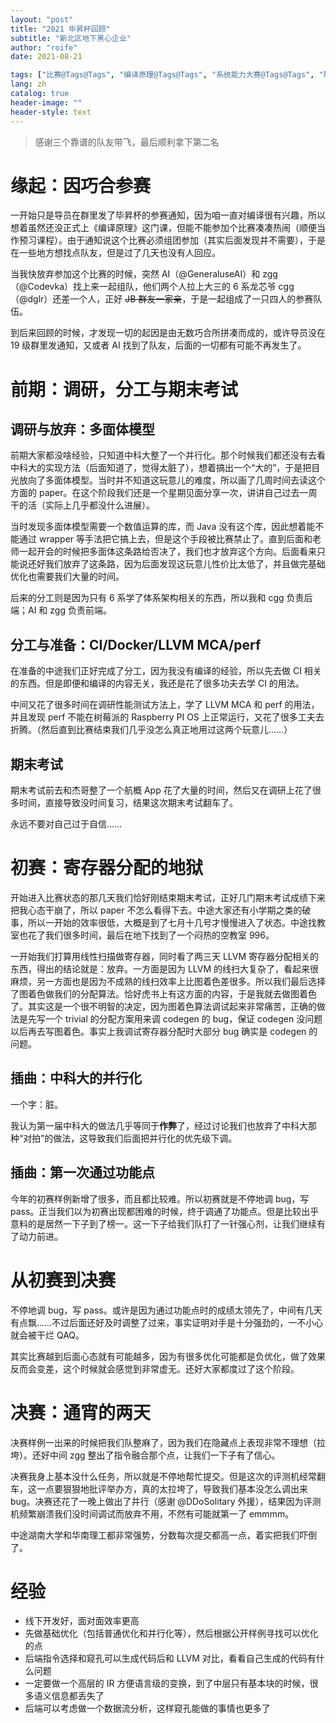 ```yaml
---
layout: "post"
title: "2021 毕昇杯回顾"
subtitle: "新北区地下黑心企业"
author: "roife"
date: 2021-08-21

tags: ["比赛@Tags@Tags", "编译原理@Tags@Tags", "系统能力大赛@Tags@Tags", "随想@Tags@Tags"]
lang: zh
catalog: true
header-image: ""
header-style: text
---
```


> 感谢三个靠谱的队友带飞，最后顺利拿下第二名

# 缘起：因巧合参赛

一开始只是导员在群里发了毕昇杯的参赛通知，因为咱一直对编译很有兴趣，所以想着虽然还没正式上《编译原理》这门课，但能不能参加个比赛凑凑热闹（顺便当作预习课程）。由于通知说这个比赛必须组团参加（其实后面发现并不需要），于是在一些地方想找点队友，但是过了几天也没有人回应。

当我快放弃参加这个比赛的时候，突然 AI（@GeneraluseAI）和 zgg（@Codevka）找上来一起组队，他们两个人拉上大三的 6 系龙芯爷 cgg（@dglr）还差一个人，正好 ~~JB 群友一家亲~~，于是一起组成了一只四人的参赛队伍。

到后来回顾的时候，才发现一切的起因是由无数巧合所拼凑而成的，或许导员没在 19 级群里发通知，又或者 AI 找到了队友，后面的一切都有可能不再发生了。

# 前期：调研，分工与期末考试

## 调研与放弃：多面体模型

前期大家都没啥经验，只知道中科大整了一个并行化。那个时候我们都还没有去看中科大的实现方法（后面知道了，觉得太脏了），想着搞出一个“大的”，于是把目光放向了多面体模型。当时并不知道这玩意儿的难度，所以画了几周时间去读这个方面的 paper。在这个阶段我们还是一个星期见面分享一次，讲讲自己过去一周干的活（实际上几乎都没什么进展）。

当时发现多面体模型需要一个数值运算的库，而 Java 没有这个库，因此想着能不能通过 wrapper 等手法把它搞上去，但是这个手段被比赛禁止了。直到后面和老师一起开会的时候把多面体这条路给否决了，我们也才放弃这个方向。后面看来只能说还好我们放弃了这条路，因为后面发现这玩意儿性价比太低了，并且做完基础优化也需要我们大量的时间。

后来的分工则是因为只有 6 系学了体系架构相关的东西，所以我和 cgg 负责后端；AI 和 zgg 负责前端。

## 分工与准备：CI/Docker/LLVM MCA/perf

在准备的中途我们正好完成了分工，因为我没有编译的经验，所以先去做 CI 相关的东西。但是即便和编译的内容无关，我还是花了很多功夫去学 CI 的用法。

中间又花了很多时间在调研性能测试方法上，学了 LLVM MCA 和 perf 的用法，并且发现 perf 不能在树莓派的 Raspberry PI OS 上正常运行，又花了很多工夫去折腾。（然后直到比赛结束我们几乎没怎么真正地用过这两个玩意儿……）

## 期末考试

期末考试前去和杰哥整了一个航概 App 花了大量的时间，然后又在调研上花了很多时间，直接导致没时间复习，结果这次期末考试翻车了。

永远不要对自己过于自信……

# 初赛：寄存器分配的地狱

开始进入比赛状态的那几天我们恰好刚结束期末考试，正好几门期末考试成绩下来把我心态干崩了，所以 paper 不怎么看得下去。中途大家还有小学期之类的破事，所以一开始的效率很低，大概是到了七月十几号才慢慢进入了状态。中途找教室也花了我们很多时间，最后在地下找到了一个闷热的空教室 996。

一开始我们打算用线性扫描做寄存器，同时看了两三天 LLVM 寄存器分配相关的东西，得出的结论就是：放弃。一方面是因为 LLVM 的线扫大复杂了，看起来很麻烦，另一方面也是因为不成熟的线扫效率上比图着色差很多。所以我们最后选择了图着色做我们的分配算法。恰好虎书上有这方面的内容，于是我就去做图着色了。其实这是一个很不明智的决定，因为图着色算法调试起来非常痛苦，正确的做法是先写一个 trivial 的分配方案用来调 codegen 的 bug，保证 codegen 没问题以后再去写图着色。事实上我调试寄存器分配时大部分 bug 确实是 codegen 的问题。

## 插曲：中科大的并行化

一个字：脏。

我认为第一届中科大的做法几乎等同于**作弊**了，经过讨论我们也放弃了中科大那种“对拍”的做法，这导致我们后面把并行化的优先级下调。

## 插曲：第一次通过功能点

今年的初赛样例新增了很多，而且都比较难。所以初赛就是不停地调 bug，写 pass。正当我们以为初赛出现都困难的时候，终于调通了功能点。但是比较出乎意料的是居然一下子到了榜一。这一下子给我们队打了一针强心剂，让我们继续有了动力前进。

# 从初赛到决赛

不停地调 bug，写 pass。或许是因为通过功能点时的成绩太领先了，中间有几天有点飘……不过后面还好及时调整了过来，事实证明对手是十分强劲的，一不小心就会被干烂 QAQ。

其实比赛越到后面心态就有可能越多，因为有很多优化可能都是负优化，做了效果反而会变差，这个时候就会感觉到非常虚无。还好大家都度过了这个阶段。

# 决赛：通宵的两天

决赛样例一出来的时候把我们队整麻了，因为我们在隐藏点上表现非常不理想（拉垮）。还好中间 zgg 整出了指令融合那个点，让我们一下子有了信心。

决赛我身上基本没什么任务，所以就是不停地帮忙提交。但是这次的评测机经常翻车，这一点要狠狠地批评举办方，真的太拉垮了，导致我们基本没怎么调出来 bug。决赛还花了一晚上做出了并行（感谢 @DDoSolitary 外援），结果因为评测机频繁崩溃我们没时间调试而放弃不用，不然有可能就第一了 emmmm。

中途湖南大学和华南理工都非常强势，分数每次提交都高一点，着实把我们吓倒了。

# 经验

- 线下开发好，面对面效率更高
- 先做基础优化（包括普通优化和并行化等），然后根据公开样例寻找可以优化的点
- 后端指令选择和窥孔可以生成代码后和 LLVM 对比，看看自己生成的代码有什么问题
- 一定要做一个高层的 IR 方便语言级的变换，到了中层只有基本块的时候，很多语义信息都丢失了
- 后端可以考虑做一个数据流分析，这样窥孔能做的事情也更多了
